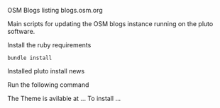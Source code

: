 OSM Blogs listing
blogs.osm.org 

Main scripts for updating the OSM blogs instance running on the pluto software.

Install the ruby requirements
```
bundle install
```

Installed
pluto install news

Run the following command

The Theme is avilable at ...
To install ...